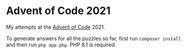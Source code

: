 # Advent of Code 2021

My attempts at the [Advent of Code](https://adventofcode.com/2021) 2021.

To generate answers for all the puzzles so far, first run `composer install` and then run `php app.php`. PHP 8.1 is required.
